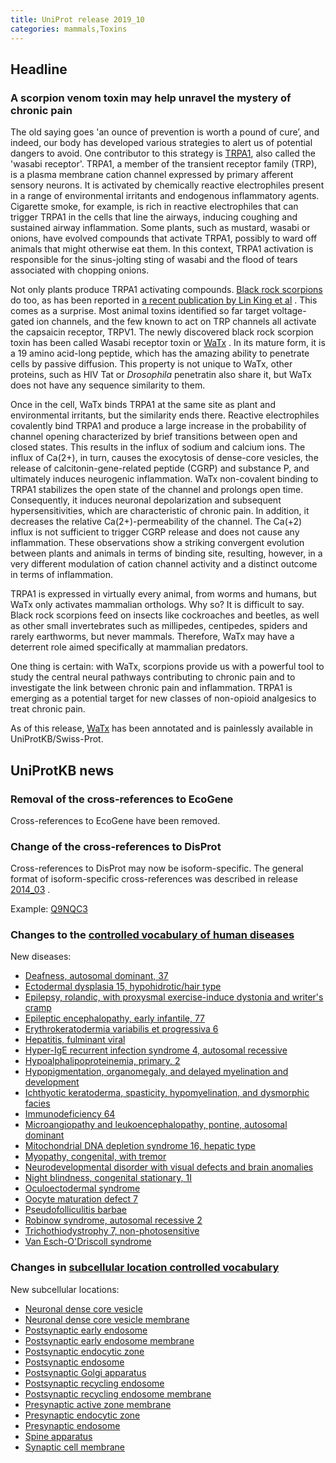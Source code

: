 ```yaml
---
title: UniProt release 2019_10
categories: mammals,Toxins
---
```


## Headline

### A scorpion venom toxin may help unravel the mystery of chronic pain

The old saying goes 'an ounce of prevention is worth a pound of cure’, and indeed, our body has developed various strategies to alert us of potential dangers to avoid. One contributor to this strategy is [TRPA1](http://www.uniprot.org/uniprot/?query=name%3A%22Transient+receptor+potential+cation+channel+subfamily+A+member+1%22+reviewed%3Ayes), also called the 'wasabi receptor'. TRPA1, a member of the transient receptor family (TRP), is a plasma membrane cation channel expressed by primary afferent sensory neurons. It is activated by chemically reactive electrophiles present in a range of environmental irritants and endogenous inflammatory agents. Cigarette smoke, for example, is rich in reactive electrophiles that can trigger TRPA1 in the cells that line the airways, inducing coughing and sustained airway inflammation. Some plants, such as mustard, wasabi or onions, have evolved compounds that activate TRPA1, possibly to ward off animals that might otherwise eat them. In this context, TRPA1 activation is responsible for the sinus-jolting sting of wasabi and the flood of tears associated with chopping onions.

Not only plants produce TRPA1 activating compounds. [Black rock scorpions](http://www.uniprot.org/taxonomy/1330407) do too, as has been reported in [a recent publication by Lin King et al](https://www.ncbi.nlm.nih.gov/pubmed/31447178) . This comes as a surprise. Most animal toxins identified so far target voltage-gated ion channels, and the few known to act on TRP channels all activate the capsaicin receptor, TRPV1. The newly discovered black rock scorpion toxin has been called Wasabi receptor toxin or [WaTx](http://www.uniprot.org/uniprot/C0HLG4) . In its mature form, it is a 19 amino acid-long peptide, which has the amazing ability to penetrate cells by passive diffusion. This property is not unique to WaTx, other proteins, such as HIV Tat or *Drosophila* penetratin also share it, but WaTx does not have any sequence similarity to them.

Once in the cell, WaTx binds TRPA1 at the same site as plant and environmental irritants, but the similarity ends there. Reactive electrophiles covalently bind TRPA1 and produce a large increase in the probability of channel opening characterized by brief transitions between open and closed states. This results in the influx of sodium and calcium ions. The influx of Ca(2+), in turn, causes the exocytosis of dense-core vesicles, the release of calcitonin-gene-related peptide (CGRP) and substance P, and ultimately induces neurogenic inflammation. WaTx non-covalent binding to TRPA1 stabilizes the open state of the channel and prolongs open time. Consequently, it induces neuronal depolarization and subsequent hypersensitivities, which are characteristic of chronic pain. In addition, it decreases the relative Ca(2+)-permeability of the channel. The Ca(+2) influx is not sufficient to trigger CGRP release and does not cause any inflammation. These observations show a striking convergent evolution between plants and animals in terms of binding site, resulting, however, in a very different modulation of cation channel activity and a distinct outcome in terms of inflammation.

TRPA1 is expressed in virtually every animal, from worms and humans, but WaTx only activates mammalian orthologs. Why so? It is difficult to say. Black rock scorpions feed on insects like cockroaches and beetles, as well as other small invertebrates such as millipedes, centipedes, spiders and rarely earthworms, but never mammals. Therefore, WaTx may have a deterrent role aimed specifically at mammalian predators.

One thing is certain: with WaTx, scorpions provide us with a powerful tool to study the central neural pathways contributing to chronic pain and to investigate the link between chronic pain and inflammation. TRPA1 is emerging as a potential target for new classes of non-opioid analgesics to treat chronic pain.

As of this release, [WaTx](http://www.uniprot.org/uniprot/C0HLG4) has been annotated and is painlessly available in UniProtKB/Swiss-Prot.

## UniProtKB news

### Removal of the cross-references to EcoGene

Cross-references to EcoGene have been removed.

### Change of the cross-references to DisProt

Cross-references to DisProt may now be isoform-specific. The general format of isoform-specific cross-references was described in release [2014\_03](http://www.uniprot.org/news/2014/03/19/release) .

Example: [Q9NQC3](http://www.uniprot.org/uniprot/Q9NQC3)

### Changes to the [controlled vocabulary of human diseases](http://www.uniprot.org/docs/humdisease)

New diseases:

-   [Deafness, autosomal dominant, 37](http://www.uniprot.org/diseases/DI-05635)
-   [Ectodermal dysplasia 15, hypohidrotic/hair type](http://www.uniprot.org/diseases/DI-05636)
-   [Epilepsy, rolandic, with proxysmal exercise-induce dystonia and writer's cramp](http://www.uniprot.org/diseases/DI-05646)
-   [Epileptic encephalopathy, early infantile, 77](http://www.uniprot.org/diseases/DI-05640)
-   [Erythrokeratodermia variabilis et progressiva 6](http://www.uniprot.org/diseases/DI-05634)
-   [Hepatitis, fulminant viral](http://www.uniprot.org/diseases/DI-05641)
-   [Hyper-IgE recurrent infection syndrome 4, autosomal recessive](http://www.uniprot.org/diseases/DI-05628)
-   [Hypoalphalipoproteinemia, primary, 2](http://www.uniprot.org/diseases/DI-05627)
-   [Hypopigmentation, organomegaly, and delayed myelination and development](http://www.uniprot.org/diseases/DI-05637)
-   [Ichthyotic keratoderma, spasticity, hypomyelination, and dysmorphic facies](http://www.uniprot.org/diseases/DI-05630)
-   [Immunodeficiency 64](http://www.uniprot.org/diseases/DI-05632)
-   [Microangiopathy and leukoencephalopathy, pontine, autosomal dominant](http://www.uniprot.org/diseases/DI-05644)
-   [Mitochondrial DNA depletion syndrome 16, hepatic type](http://www.uniprot.org/diseases/DI-05631)
-   [Myopathy, congenital, with tremor](http://www.uniprot.org/diseases/DI-05629)
-   [Neurodevelopmental disorder with visual defects and brain anomalies](http://www.uniprot.org/diseases/DI-05639)
-   [Night blindness, congenital stationary, 1I](http://www.uniprot.org/diseases/DI-05643)
-   [Oculoectodermal syndrome](http://www.uniprot.org/diseases/DI-05645)
-   [Oocyte maturation defect 7](http://www.uniprot.org/diseases/DI-05642)
-   [Pseudofolliculitis barbae](http://www.uniprot.org/diseases/DI-05647)
-   [Robinow syndrome, autosomal recessive 2](http://www.uniprot.org/diseases/DI-05633)
-   [Trichothiodystrophy 7, non-photosensitive](http://www.uniprot.org/diseases/DI-05638)
-   [Van Esch-O'Driscoll syndrome](http://www.uniprot.org/diseases/DI-05626)

### Changes in [subcellular location controlled vocabulary](http://www.uniprot.org/docs/subcell)

New subcellular locations:

-   [Neuronal dense core vesicle](http://www.uniprot.org/locations/SL-0526)
-   [Neuronal dense core vesicle membrane](http://www.uniprot.org/locations/SL-0532)
-   [Postsynaptic early endosome](http://www.uniprot.org/locations/SL-0523)
-   [Postsynaptic early endosome membrane](http://www.uniprot.org/locations/SL-0534)
-   [Postsynaptic endocytic zone](http://www.uniprot.org/locations/SL-0528)
-   [Postsynaptic endosome](http://www.uniprot.org/locations/SL-0522)
-   [Postsynaptic Golgi apparatus](http://www.uniprot.org/locations/SL-0521)
-   [Postsynaptic recycling endosome](http://www.uniprot.org/locations/SL-0524)
-   [Postsynaptic recycling endosome membrane](http://www.uniprot.org/locations/SL-0533)
-   [Presynaptic active zone membrane](http://www.uniprot.org/locations/SL-0527)
-   [Presynaptic endocytic zone](http://www.uniprot.org/locations/SL-0529)
-   [Presynaptic endosome](http://www.uniprot.org/locations/SL-0525)
-   [Spine apparatus](http://www.uniprot.org/locations/SL-0530)
-   [Synaptic cell membrane](http://www.uniprot.org/locations/SL-0531)
